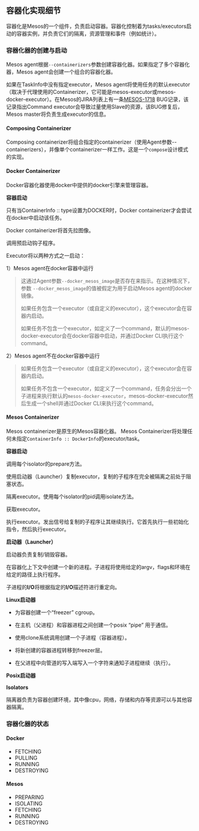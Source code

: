 ## 容器化实现细节

容器化是Mesos的一个组件，负责启动容器。容器化控制着为tasks/executors启动的容器实例，并负责它们的隔离，资源管理和事件（例如统计）。

### 容器化器的创建与启动

Mesos agent根据`--containerizers`参数创建容器化器。如果指定了多个容器化器，Mesos agent会创建一个组合的容器化器。

如果在TaskInfo中没有指定executor，Mesos agent将使用任务的默认executor（取决于代理使用的Containerizer，它可能是mesos-executor或mesos-docker-executor）。在Mesos的JIRA列表上有一条[MESOS-1718](https://issues.apache.org/jira/browse/MESOS-1718) BUG记录，该记录指出Command executor会导致过量使用Slave的资源，该BUG修复后，Mesos master将负责生成executor的信息。

#### **Composing Containerizer**

Composing containerizer将组合指定的containerizer（使用Agent参数--containerizers），并像单个containerizer一样工作。这是一个`compose`设计模式的实现。

#### **Docker Containerizer**

Docker容器化器使用docker中提供的docker引擎来管理容器。

**容器启动**

只有当ContainerInfo :: type设置为DOCKER时，Docker containerizer才会尝试在docker中启动该任务。

Docker containerizer将首先拉图像。

调用预启动钩子程序。

Executor将以两种方式之一启动：

1）Mesos agent在docker容器中运行

> 这通过Agent参数`--docker_mesos_image`是否存在来指示。在这种情况下，参数 `--docker_mesos_image`的值被假定为用于启动Mesos agent的docker镜像。
> 
> 如果任务包含一个executor（或自定义的executor），这个executor会在容器内启动。
> 
> 如果任务不包含一个executor，如定义了一个command，默认的mesos-docker-executor会在docker容器中启动，并通过Docker CLI执行这个command。

2）Mesos agent不在docker容器中运行

> 如果任务包含一个executor（或自定义的executor），这个executor会在容器内启动。
> 
> 如果任务不包含一个executor，如定义了一个command，任务会分出一个子进程来执行默认的`mesos-docker-executor`，mesos-docker-executor然后生成一个shell并通过Docker CLI来执行这个command。

#### **Mesos Containerizer**

Mesos containerizer是原生的Mesos容器化器。 Mesos Containerizer将处理任何未指定`ContainerInfo :: DockerInfo`的executor/task。

**容器启动**

调用每个isolator的prepare方法。

使用启动器（Launcher）复制executor，复制的子程序在完全被隔离之前处于阻塞状态。

隔离executor。使用每个isolator的pid调用isolate方法。

获取executor。

执行executor。发出信号给复制的子程序让其继续执行。它首先执行一些初始化指令，然后执行executor。

**启动器（Launcher）**

启动器负责复制/销毁容器。

在容器化上下文中创建一个新的进程。子进程将使用给定的argv，flags和环境在给定的路径上执行程序。

子进程的**I/O**将根据指定的**I/O**描述符进行重定向。

**Linux启动器**

* 为容器创建一个“freezer” cgroup。

* 在主机（父进程）和容器进程之间创建一个posix “pipe” 用于通信。

* 使用clone系统调用创建一个子进程（容器进程）。

* 将新创建的容器进程转移到freezer层。

* 在父进程中向管道的写入端写入一个字符来通知子进程继续（执行）。


**Posix启动器**

**Isolators**

隔离器负责为容器创建环境，其中像cpu，网络，存储和内存等资源可以与其他容器隔离。

### 容器化器的状态

#### Docker

* FETCHING
* PULLING
* RUNNING
* DESTROYING

#### Mesos

* PREPARING
* ISOLATING
* FETCHING
* RUNNING
* DESTROYING







